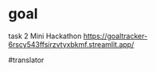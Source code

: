 # goal

task 2 Mini Hackathon
https://goaltracker-6rscy543ffsirzvtyxbkmf.streamlit.app/

#translator  
